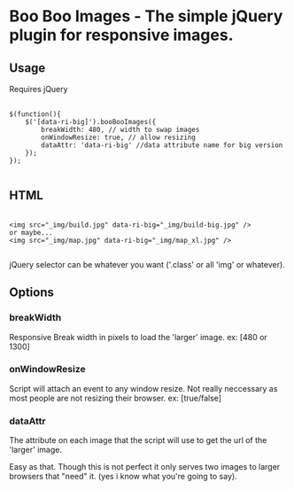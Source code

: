 <h1>Boo Boo Images - The simple jQuery plugin for responsive images.</h1>
<h2>Usage</h2>
<p>Requires jQuery</p>
<pre>
	<code>
$(function(){
	$('[data-ri-big]').booBooImages({
		breakWidth: 480, // width to swap images
		onWindowResize: true, // allow resizing
		dataAttr: 'data-ri-big' //data attribute name for big version
	});
});
	</code>
</pre>

<h2>HTML</h2>

<pre>
	<code>
&lt;img src=&quot;_img/build.jpg&quot; data-ri-big=&quot;_img/build-big.jpg&quot; /&gt;
or maybe...
&lt;img src=&quot;_img/map.jpg&quot; data-ri-big=&quot;_img/map_xl.jpg&quot; /&gt;
	</code>
</pre>

<p>jQuery selector can be whatever you want ('.class' or all 'img' or whatever).</p>
<h2>Options</h2>

<h3>breakWidth</h3>
<p>Responsive Break width in pixels to load the 'larger' image. ex: [480 or 1300]</p>

<h3>onWindowResize</h3>
<p>Script will attach an event to any window resize. Not really neccessary as most people are not resizing their browser. ex: [true/false]</p>

<h3>dataAttr</h3>
<p>The attribute on each image that the script will use to get the url of the 'larger' image.</p>



<p>Easy as that. Though this is not perfect it only serves two images to larger browsers that "need" it. (yes i know what you're going to say).</p>
